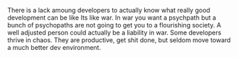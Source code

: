 There is a lack amoung developers to actually know what really good development can be like
Its like war. In war you want a psychpath but a bunch of psychopaths are not going to get you to a flourishing society.
A well adjusted person could actually be a liability in war. Some developers thrive in chaos. They are productive, get shit done, but seldom move toward a much better dev environment.